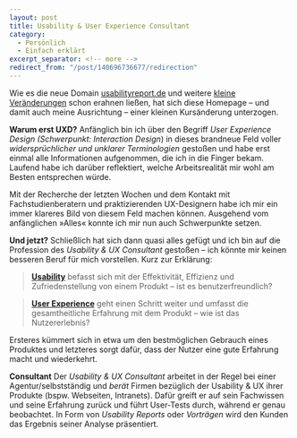 ```yaml
---
layout: post
title: Usability & User Experience Consultant
category:
  - Persönlich
  - Einfach erklärt
excerpt_separator: <!-- more -->
redirect_from: "/post/140696736677/redirection"
---
```


Wie es die neue Domain [usabilityreport.de](http://www.usabilityreport.de/) und weitere [kleine Veränderungen](http://www.usabilityreport.de/about) schon erahnen ließen, hat sich diese Homepage – und damit auch meine Ausrichtung – einer kleinen Kursänderung unterzogen.

**Warum erst UXD?** Anfänglich bin ich über den Begriff _User Experience Design (Schwerpunkt: Interaction Design_) in dieses brandneue Feld voller _widersprüchlicher und unklarer Terminologien_ gestoßen und habe erst einmal alle Informationen aufgenommen, die ich in die Finger bekam. Laufend habe ich darüber reflektiert, welche Arbeitsrealität mir wohl am Besten entsprechen würde. <!-- more -->

Mit der Recherche der letzten Wochen und dem Kontakt mit Fachstudienberatern und praktizierenden UX-Designern habe ich mir ein immer klareres Bild von diesem Feld machen können. Ausgehend vom anfänglichen »Alles« konnte ich mir nun auch Schwerpunkte setzen.

**Und jetzt?** Schließlich hat sich dann quasi alles gefügt und ich bin auf die Profession des _Usability & UX Consultant_ gestoßen – ich könnte mir keinen besseren Beruf für mich vorstellen. Kurz zur Erklärung:

> **[Usability](http://www.usabilityreport.de/definition)** befasst sich mit der Effektivität, Effizienz und Zufriedenstellung von einem Produkt – ist es benutzerfreundlich?

> **[User Experience](http://www.usabilityreport.de/definition)** geht einen Schritt weiter und umfasst die gesamtheitliche Erfahrung mit dem Produkt – wie ist das Nutzererlebnis?

Ersteres kümmert sich in etwa um den bestmöglichen Gebrauch eines Produktes und letzteres sorgt dafür, dass der Nutzer eine gute Erfahrung macht und wiederkehrt.

**Consultant** Der _Usability & UX Consultant_ arbeitet in der Regel bei einer Agentur/selbstständig und _berät_ Firmen bezüglich der Usability & UX ihrer Produkte (bspw. Webseiten, Intranets). Dafür greift er auf sein Fachwissen und seine Erfahrung zurück und führt User-Tests durch, während er genau beobachtet. In Form von _Usability Reports_ oder _Vorträgen_ wird den Kunden das Ergebnis seiner Analyse präsentiert.
